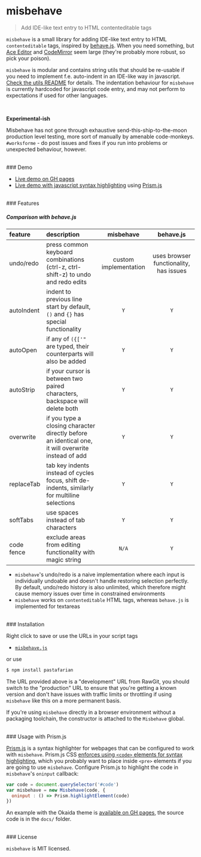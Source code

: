 # misbehave
> Add IDE-like text entry to HTML contenteditable tags

`misbehave` is a small library for adding IDE-like text entry to HTML `contenteditable` tags, inspired by [behave.js](https://github.com/iamso/Behave.js). When you need something, but [Ace Editor](https://github.com/ajaxorg/ace) and [CodeMirror](https://github.com/codemirror/CodeMirror) seem large (they're probably more robust, so pick your poison).

`misbehave` is modular and contains string utils that should be re-usable if you need to implement f.e. auto-indent in an IDE-like way in javascript. [Check the utils README](utils/README.md) for details. The indentation behaviour for `misbehave` is currently hardcoded for javascript code entry, and may not perform to expectations if used for other languages.

<br>

**Experimental-ish**

Misbehave has not gone through exhaustive send-this-ship-to-the-moon production level testing, more sort of manually by amenable code-monkeys. `#worksforme` - do post issues and fixes if you run into problems or unexpected behaviour, however.

<br>
### Demo

- [Live demo on GH pages](https://orbitbot.github.io/misbehave/)
- [Live demo with javascript syntax highlighting](https://orbitbot.github.io/misbehave/prismjs.html) using [Prism.js](http://prismjs.com/)

<br>
### Features


##### Comparison with behave.js

| feature    | description                                                                                        | misbehave             | behave.js                              |
|:-----------|:---------------------------------------------------------------------------------------------------|:---------------------:|:--------------------------------------:|
| undo/redo  | press common keyboard combinations (ctrl-z, ctrl-shift-z) to undo and redo edits                   | custom implementation | uses browser functionality, has issues |
| autoIndent | indent to previous line start by default, `()` and `{}` has special functionality                  | `Y`                   | `Y`                                    |
| autoOpen   | if any of `({['"` are typed, their counterparts will also be added                                 | `Y`                   | `Y`                                    |
| autoStrip  | if your cursor is between two paired characters, backspace will delete both                        | `Y`                   | `Y`                                    |
| overwrite  | if you type a closing character directly before an identical one, it will overwrite instead of add | `Y`                   | `Y`                                    |
| replaceTab | tab key indents instead of cycles focus, shift de-indents, similarly for multiline selections      | `Y`                   | `Y`                                    |
| softTabs   | use spaces instead of tab characters                                                               | `Y`                   | `Y`                                    |
| code fence | exclude areas from editing functionality with magic string                                         | `N/A`                 | `Y`                                    |

- `misbehave`'s undo/redo is a naive implementation where each input is individually undoable and doesn't handle restoring selection perfectly. By default, undo/redo history is also unlimited, which therefore might cause memory issues over time in constrained environments
- `misbehave` works on `contenteditable` HTML tags, whereas `behave.js` is implemented for textareas

<br>
### Installation

Right click to save or use the URLs in your script tags

- [`misbehave.js`](https://rawgit.com/orbitbot/misbehave/master/misbehave.js)

or use

```sh
$ npm install pastafarian
```

The URL provided above is a "development" URL from RawGit, you should switch to the "production" URL to ensure that you're getting a known version and don't have issues with traffic limits or throttling if using `misbehave` like this on a more permanent basis.

If you're using `misbehave` directly in a browser environment without a packaging toolchain, the constructor is attached to the `Misbehave` global.

<!-- Usage -->
<!-- ... oninput -->

<!-- Custom builds -->

<br>
### Usage with Prism.js

[Prism.js](http://prismjs.com/) is a syntax highlighter for webpages that can be configured to work with `misbehave`. Prism.js CSS [enforces using `<code>` elements for syntax highlighting](http://prismjs.com/#features-full), which you probably want to place inside `<pre>` elements if you are going to use `misbehave`. Configure Prism.js to highlight the code in `misbehave`'s `oninput` callback:

```js
var code = document.querySelector('#code')
var misbehave = new Misbehave(code, {
  oninput : () => Prism.highlightElement(code)
})
```

An example with the Okaida theme is [available on GH pages](https://orbitbot.github.io/misbehave/prismjs.html), the source code is in the `docs/` folder.

<br>
### License

`misbehave` is MIT licensed.
